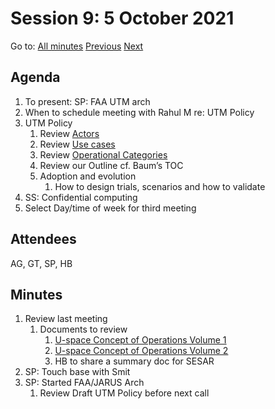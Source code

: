 # Session 9: 5 October 2021

Go to: [All minutes](../index.md) [Previous](./mom-0110.md) [Next](./mom-0810.md)

## Agenda

1. To present: SP: FAA UTM arch
1. When to schedule meeting with Rahul M re: UTM Policy
1. UTM Policy
	1. Review [Actors](../../../work-items/i05/#actors)
	1. Review [Use cases](../../../work-items/i05/#use-cases)
	1. Review [Operational Categories](https://utm-working-group.github.io/uarrg-risk/working-drafts/operational-categories/)
	1. Review our Outline cf. Baum’s TOC
	1. Adoption and evolution
		1. How to design trials, scenarios and how to validate
1. SS: Confidential computing
1. Select Day/time of week for third meeting


## Attendees

AG, GT, SP, HB

## Minutes

1. Review last meeting
	1. Documents to review
		1. [U-space Concept of Operations Volume 1](https://www.sesarju.eu/sites/default/files/documents/u-space/CORUS%20ConOps%20vol1.pdf)
		1. [U-space Concept of Operations Volume 2](https://www.sesarju.eu/sites/default/files/documents/u-space/CORUS%20ConOps%20vol2.pdf)
		1. HB to share a summary doc for SESAR
1. SP: Touch base with Smit
1. SP: Started FAA/JARUS Arch
	1. Review Draft UTM Policy before next call
